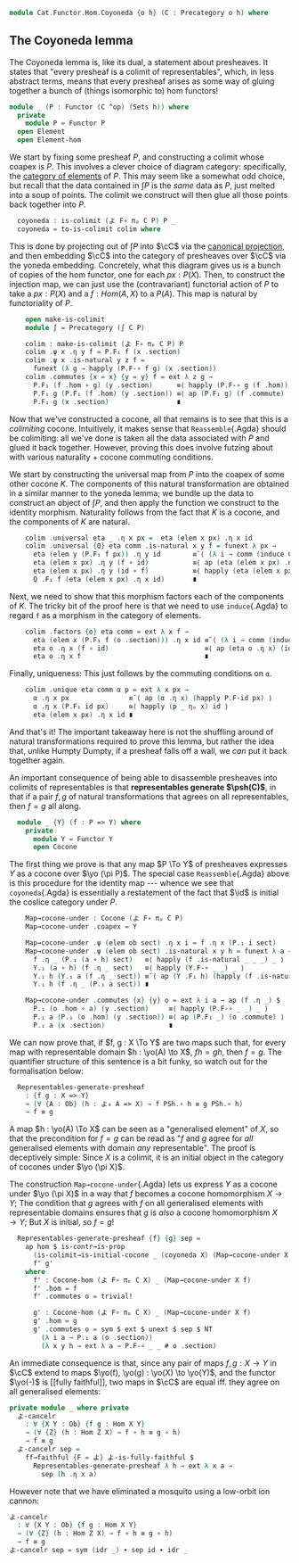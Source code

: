 <!--
```agda
open import Cat.Diagram.Colimit.Cocone
open import Cat.Diagram.Colimit.Base
open import Cat.Functor.Properties
open import Cat.Instances.Elements
open import Cat.Instances.Functor
open import Cat.Instances.Product
open import Cat.Diagram.Initial
open import Cat.Prelude

import Cat.Functor.Hom
import Cat.Reasoning
```
-->

```agda
module Cat.Functor.Hom.Coyoneda {o h} (C : Precategory o h) where
```

<!--
```agda
open import Cat.Reasoning C
open Cat.Functor.Hom C

open Functor
open _=>_
```
-->

## The Coyoneda lemma

The Coyoneda lemma is, like its dual, a statement about presheaves.  It
states that "every presheaf is a colimit of representables", which, in
less abstract terms, means that every presheaf arises as some way of
gluing together a bunch of (things isomorphic to) hom functors!

```agda
module _ (P : Functor (C ^op) (Sets h)) where
  private
    module P = Functor P
  open Element
  open Element-hom
```

We start by fixing some presheaf $P$, and constructing a colimit
whose coapex is $P$. This involves a clever choice of diagram category:
specifically, the [category of elements] of $P$. This may seem like a
somewhat odd choice, but recall that the data contained in $\int P$ is
the _same_ data as $P$, just melted into a soup of points.  The colimit
we construct will then glue all those points back together into $P$.

[category of elements]: Cat.Instances.Elements.html

```agda
  coyoneda : is-colimit (よ F∘ πₚ C P) P _
  coyoneda = to-is-colimit colim where
```

This is done by projecting out of $\int P$ into $\cC$ via the
[canonical projection], and then embedding $\cC$ into the category of
presheaves over $\cC$ via the yoneda embedding. Concretely, what this
diagram gives us is a bunch of copies of the hom functor, one for each
$px : P(X)$. Then, to construct the injection map, we can just use the
(contravariant) functorial action of $P$ to take a $px : P(X)$ and a $f
: Hom(A, X)$ to a $P(A)$. This map is natural by functoriality of $P$.

[canonical projection]: Cat.Instances.Elements.html#projection

```agda
    open make-is-colimit
    module ∫ = Precategory (∫ C P)

    colim : make-is-colimit (よ F∘ πₚ C P) P
    colim .ψ x .η y f = P.F₁ f (x .section)
    colim .ψ x .is-natural y z f =
      funext (λ g → happly (P.F-∘ f g) (x .section))
    colim .commutes {x = x} {y = y} f = ext λ z g →
      P.F₁ (f .hom ∘ g) (y .section)      ≡⟨ happly (P.F-∘ g (f .hom)) (y .section) ⟩
      P.F₁ g (P.F₁ (f .hom) (y .section)) ≡⟨ ap (P.F₁ g) (f .commute) ⟩
      P.F₁ g (x .section)                 ∎
```

Now that we've constructed a cocone, all that remains is to see that
this is a _colimiting_ cocone. Intuitively, it makes sense that
`Reassemble`{.Agda} should be colimiting: all we've done is taken all
the data associated with $P$ and glued it back together.  However,
proving this does involve futzing about with various naturality + cocone
commuting conditions.

We start by constructing the universal map from $P$ into the coapex of
some other cocone $K$. The components of this natural transformation are
obtained in a similar manner to the yoneda lemma; we bundle up the data
to construct an object of $\int P$, and then apply the function we
construct to the identity morphism. Naturality follows from the fact
that $K$ is a cocone, and the components of $K$ are natural.

```agda
    colim .universal eta _ .η x px =  eta (elem x px) .η x id
    colim .universal {Q} eta comm .is-natural x y f = funext λ px →
      eta (elem y (P.F₁ f px)) .η y id        ≡˘⟨ (λ i → comm (induce C P f px) i .η y id) ⟩
      eta (elem x px) .η y (f ∘ id)           ≡⟨ ap (eta (elem x px) .η y) id-comm ⟩
      eta (elem x px) .η y (id ∘ f)           ≡⟨ happly (eta (elem x px) .is-natural x y f) id ⟩
      Q .F₁ f (eta (elem x px) .η x id)       ∎
```

Next, we need to show that this morphism factors each of the components
of $K$. The tricky bit of the proof here is that we need to use
`induce`{.Agda} to regard `f` as a morphism in the category of elements.

```agda
    colim .factors {o} eta comm = ext λ x f →
      eta (elem x (P.F₁ f (o .section))) .η x id ≡˘⟨ (λ i → comm (induce C P f (o .section)) i .η x id) ⟩
      eta o .η x (f ∘ id)                        ≡⟨ ap (eta o .η x) (idr f) ⟩
      eta o .η x f                               ∎
```

Finally, uniqueness: This just follows by the commuting conditions on
`α`.

```agda
    colim .unique eta comm α p = ext λ x px →
      α .η x px               ≡˘⟨ ap (α .η x) (happly P.F-id px) ⟩
      α .η x (P.F₁ id px)     ≡⟨ happly (p _ ηₚ x) id ⟩
      eta (elem x px) .η x id ∎
```

And that's it! The important takeaway here is not the shuffling around
of natural transformations required to prove this lemma, but rather the
idea that, unlike Humpty Dumpty, if a presheaf falls off a wall, we
_can_ put it back together again.

An important consequence of being able to disassemble presheaves into
colimits of representables is that **representables generate
$\psh(C)$**, in that if a pair $f, g$ of natural transformations that
agrees on all representables, then $f = g$ all along.

```agda
  module _ {Y} (f : P => Y) where
    private
      module Y = Functor Y
      open Cocone
```

The first thing we prove is that any map $P \To Y$ of presheaves
expresses $Y$ as a cocone over $\yo (\pi P)$. The special case
`Reassemble`{.Agda} above is this procedure for the identity map ---
whence we see that `coyoneda`{.Agda} is essentially a restatement of the
fact that $\id$ is initial the coslice category under $P$.

```agda
    Map→cocone-under : Cocone (よ F∘ πₚ C P)
    Map→cocone-under .coapex = Y

    Map→cocone-under .ψ (elem ob sect) .η x i = f .η x (P.₁ i sect)
    Map→cocone-under .ψ (elem ob sect) .is-natural x y h = funext λ a →
      f .η _ (P.₁ (a ∘ h) sect)   ≡⟨ happly (f .is-natural _ _ _) _ ⟩
      Y.₁ (a ∘ h) (f .η _ sect)   ≡⟨ happly (Y.F-∘ _ _) _ ⟩
      Y.₁ h (Y.₁ a (f .η _ sect)) ≡˘⟨ ap (Y .F₁ h) (happly (f .is-natural _ _ _) _) ⟩
      Y.₁ h (f .η _ (P.₁ a sect)) ∎

    Map→cocone-under .commutes {x} {y} o = ext λ i a → ap (f .η _) $
      P.₁ (o .hom ∘ a) (y .section)     ≡⟨ happly (P.F-∘ _ _) _ ⟩
      P.₁ a (P.₁ (o .hom) (y .section)) ≡⟨ ap (P.F₁ _) (o .commute) ⟩
      P.₁ a (x .section)                ∎
```

<!--
```agda
module _ {X Y : Functor (C ^op) (Sets h)} where
  private
    module PSh = Cat.Reasoning (Cat[ C ^op , Sets h ])
    module P = Functor X
    module Y = Functor Y
    open Cocone-hom
    open Element
    open Initial
    open Cocone
```
-->

We can now prove that, if $f, g : X \To Y$ are two maps such that, for
every map with representable domain $h : \yo(A) \to X$, $fh = gh$, then
$f = g$. The quantifier structure of this sentence is a bit funky, so
watch out for the formalisation below:

```agda
  Representables-generate-presheaf
    : {f g : X => Y}
    → (∀ {A : Ob} (h : よ₀ A => X) → f PSh.∘ h ≡ g PSh.∘ h)
    → f ≡ g
```

A map $h : \yo(A) \To X$ can be seen as a "generalised element" of $X$,
so that the precondition for $f = g$ can be read as "$f$ and $g$ agree
for _all_ generalised elements with domain _any_ representable". The
proof is deceptively simple: Since $X$ is a colimit, it is an initial
object in the category of cocones under $\yo (\pi X)$.

The construction `Map→cocone-under`{.Agda} lets us express $Y$ as a
cocone under $\yo (\pi X)$ in a way that $f$ becomes a cocone
homomorphism $X \to Y$; The condition that $g$ agrees with $f$ on all
generalised elements with representable domains ensures that $g$ is
_also_ a cocone homomorphism $X \to Y$; But $X$ is initial, so $f = g$!

```agda
  Representables-generate-presheaf {f} {g} sep =
    ap hom $ is-contr→is-prop
      (is-colimit→is-initial-cocone _ (coyoneda X) (Map→cocone-under X f))
      f' g'
    where
      f' : Cocone-hom (よ F∘ πₚ C X) _ (Map→cocone-under X f)
      f' .hom = f
      f' .commutes o = trivial!

      g' : Cocone-hom (よ F∘ πₚ C X) _ (Map→cocone-under X f)
      g' .hom = g
      g' .commutes o = sym $ ext $ unext $ sep $ NT
        (λ i a → P.₁ a (o .section))
        (λ x y h → ext λ a → P.F-∘ _ _ # o .section)
```

An immediate consequence is that, since any pair of maps $f, g : X \to
Y$ in $\cC$ extend to maps $\yo(f), \yo(g) : \yo(X) \to \yo(Y)$, and the
functor $\yo(-)$ is [[fully faithful]], two maps in $\cC$ are equal iff.
they agree on all generalised elements:

```agda
private module _ where private
  よ-cancelr
    : ∀ {X Y : Ob} {f g : Hom X Y}
    → (∀ {Z} (h : Hom Z X) → f ∘ h ≡ g ∘ h)
    → f ≡ g
  よ-cancelr sep =
    ff→faithful {F = よ} よ-is-fully-faithful $
      Representables-generate-presheaf λ h → ext λ x a →
        sep (h .η x a)
```

However note that we have eliminated a mosquito using a low-orbit ion
cannon:

```agda
よ-cancelr
  : ∀ {X Y : Ob} {f g : Hom X Y}
  → (∀ {Z} (h : Hom Z X) → f ∘ h ≡ g ∘ h)
  → f ≡ g
よ-cancelr sep = sym (idr _) ∙ sep id ∙ idr _
```
